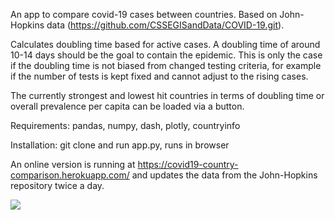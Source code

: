 An app to compare covid-19 cases between countries. Based on John-Hopkins data (https://github.com/CSSEGISandData/COVID-19.git).

Calculates doubling time based for active cases. A doubling time of around 10-14 days should be the goal to contain the epidemic. This is only the case if the doubling time is not biased
from changed testing criteria, for example if the number of tests is kept fixed and cannot adjust to the rising cases.

The currently strongest and lowest hit countries in terms of doubling time or overall prevalence per capita can be loaded via a button.

Requirements: pandas, numpy, dash, plotly, countryinfo

Installation: 
git clone and run app.py, runs in browser

An online version is running at https://covid19-country-comparison.herokuapp.com/ and updates the data from the John-Hopkins repository twice a day.

<img src="https://github.com/thoglu/covid19_country_comparison/raw/master/screenshot.png"></img>



